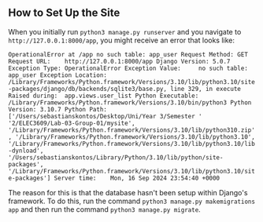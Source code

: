 ## How to Set Up the Site

When you initially run `python3 manage.py runserver` and you navigate to `http://127.0.0.1:8000/app`, you might receive an error that looks like:

`OperationalError at /app
no such table: app_user
Request Method:	GET
Request URL:	http://127.0.0.1:8000/app
Django Version:	5.0.7
Exception Type:	OperationalError
Exception Value:	
no such table: app_user
Exception Location:	/Library/Frameworks/Python.framework/Versions/3.10/lib/python3.10/site-packages/django/db/backends/sqlite3/base.py, line 329, in execute
Raised during:	app.views.user_list
Python Executable:	/Library/Frameworks/Python.framework/Versions/3.10/bin/python3
Python Version:	3.10.7
Python Path:	
['/Users/sebastianskontos/Desktop/Uni/Year 3/Semester '
 '2/ELEC3609/Lab-03-Group-01/mysite',
 '/Library/Frameworks/Python.framework/Versions/3.10/lib/python310.zip',
 '/Library/Frameworks/Python.framework/Versions/3.10/lib/python3.10',
 '/Library/Frameworks/Python.framework/Versions/3.10/lib/python3.10/lib-dynload',
 '/Users/sebastianskontos/Library/Python/3.10/lib/python/site-packages',
 '/Library/Frameworks/Python.framework/Versions/3.10/lib/python3.10/site-packages']
Server time:	Mon, 16 Sep 2024 23:54:40 +0000`

The reason for this is that the database hasn't been setup within Django's framework. To do this, run the command `python3 manage.py makemigrations app` and then run the command `python3 manage.py migrate`.